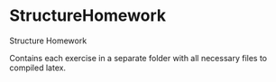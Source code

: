 StructureHomework
=================

Structure Homework

Contains each exercise in a separate folder with all necessary files to compiled latex.
